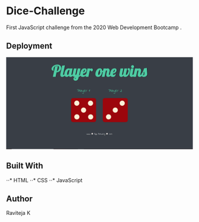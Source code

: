 # Dice-Challenge
First JavaScript challenge from the 2020 Web Development Bootcamp .

## Deployment
![Alt text](https://github.com/ravi1998-source/Dice-Challenge/blob/main/images/Sample.png)

## Built With
⋅⋅* HTML
⋅⋅* CSS
⋅⋅* JavaScript

## Author
Raviteja K 
